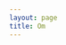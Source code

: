```yaml
---
layout: page
title: Om
---
```


<!--

Skrive litt om repoet
* Link til Github
* Dato for siste oppdatering

-->
